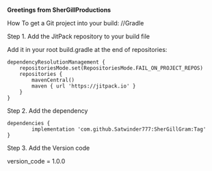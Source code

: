 <b> Greetings from SherGillProductions </b> 


How To get a Git project into your build:
 //Gradle

Step 1. Add the JitPack repository to your build file


Add it in your root build.gradle at the end of repositories:

	dependencyResolutionManagement {
		repositoriesMode.set(RepositoriesMode.FAIL_ON_PROJECT_REPOS)
		repositories {
			mavenCentral()
			maven { url 'https://jitpack.io' }
		}
	}
 
Step 2. Add the dependency

	dependencies {
	        implementation 'com.github.Satwinder777:SherGillGram:Tag'
	}

 Step 3. Add the Version code

 version_code =  1.0.0

 
 
